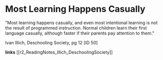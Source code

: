 # Most Learning Happens Casually 

"Most learning happens casually, and even most intentional learning is not the result of programmed instruction. Normal children learn their first language casually, although faster if their parents pay attention to them."


Ivan Illich, Deschooling Society, pg 12 [ID 50]

**links**
[[r2_ReadingNotes_Illich_DeschoolingSociety]]